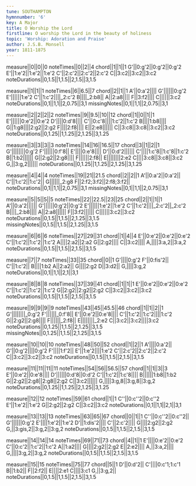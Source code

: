 ```yaml
---
tune: SOUTHAMPTON
hymnnumber: '6'
key: A Major
title: O Worship the Lord
firstline: O worship the Lord in the beauty of holiness
topic: 'Worship: Adoration and Praise'
author: J.S.B. Monsell
year: 1811-1875
---
```

measure||0||0||0
noteTimes||0||2||4
chord||1||1||1
G'||0:g'2||0:g'2||0:g'2
E'||1:e'2||1:e'2||1:e'2
C'||2:c'2||2:c'2||2:c'2
C||3:c2||3:c2||3:c2
noteDurations||0,1.5||1,1.5||2,1.5||3,1.5

measure||1||1||1
noteTimes||6||6.5||7
chord||2||1||1
A'||0:a'2||||
G'||||||0:g'2
E'||||||1:e'2
C'||1:c'2||||_2:c'2
B||||_2:b8||
A||2:a8||||
F||3:f2||||
C||||||3:c2
noteDurations||0,1||1,1||2,0.75||3,1
missingNotes||0,1||1,1||2,0.75||3,1

measure||2||2||2||2
noteTimes||9||9.5||10||12
chord||1||0||1||1
E'||||||0:e'2||0:e'2
D'||||0:d'8||||
C'||0:c'8||||1:c'2||1:c'2
B||||1:b8||||
G||1:g8||||2:g2||2:g2
F||||2:f8||||
E||2:e8||||||
C||3:c8||3:c8||3:c2||3:c2
noteDurations||0,1.25||1,1.25||2,1.25||3,1.25

measure||3||3||3||3
noteTimes||14||16||16.5||17
chord||3||1||2||1
G'||||||||0:g'2
F'||||||0:f'8||
E'||||0:e'8||||
D'||0:d'2||||||
C'||||1:c'8||1:c'8||1:c'2
B||1:b2||||||
G||2:g2||2:g8||||
F||||||2:f8||
E||||||||2:e2
C||||3:c8||3:c8||3:c2
G,||3:g,2||||||
noteDurations||0,1.25||1,1.25||2,1.25||3,1.25

measure||4||4||4
noteTimes||19||21||21.5
chord||2||2||1
A'||0:a'2||0:a'2||
C'||1:c'2||1:c'2||
G||||||_2:g8
F||2:f2;3:f2||2:f8;3:f2||
noteDurations||0,1||1,1||2,0.75||3,1
missingNotes||0,1||1,1||2,0.75||3,1

measure||5||5||5||5
noteTimes||22||22.5||23||25
chord||2||1||1||1
A'||0:a'2||||||
G'||||||0:g'2||0:g'2
E'||||||1:e'2||1:e'2
C'||1:c'2||||_2:c'2||_2:c'2
B||||_2:b8||||
A||2:a8||||||
F||3:f2||||||
C||||||3:c2||3:c2
noteDurations||0,1.5||1,1.5||2,1.25||3,1.5
missingNotes||0,1.5||1,1.5||2,1.25||3,1.5

measure||6||6||6
noteTimes||27||29||31
chord||1||4||4
E'||0:e'2||0:e'2||0:e'2
C'||1:c'2||1:c'2||1:c'2
A||||2:a2||2:a2
G||2:g2||||
C||3:c2||||
A,||||3:a,2||3:a,2
noteDurations||0,1.5||1,1.5||2,1.5||3,1.5

measure||7||7
noteTimes||33||35
chord||0||1
G'||||0:g'2
F'||0:fis'2||
C'||1:c'2||
B||||1:b2
A||2:a2||
G||||2:g2
D||3:d2||
G,||||3:g,2
noteDurations||0,1||1,1||2,1||3,1

measure||8||8||8
noteTimes||37||39||41
chord||1||1||1
E'||0:e'2||0:e'2||0:e'2
C'||1:c'2||1:c'2||1:c'2
G||2:g2||2:g2||2:g2
C||3:c2||3:c2||3:c2
noteDurations||0,1.5||1,1.5||2,1.5||3,1.5

measure||9||9||9||9
noteTimes||43||45||45.5||46
chord||1||1||2||1
G'||||||||_0:g'2
F'||||||_0:f'8||
E'||0:e'2||0:e'8||||
C'||1:c'2||1:c'2||||1:c'2
G||2:g2||2:g8||||
F||||||_2:f8||
E||||||||_2:e2
C||3:c2||3:c2||||3:c2
noteDurations||0,1.25||1,1.5||2,1.25||3,1.5
missingNotes||0,1.25||1,1.5||2,1.25||3,1.5

measure||10||10||10
noteTimes||48||50||52
chord||1||2||1
A'||||0:a'2||
G'||0:g'2||||0:g'2
F'||||1:f'2||
E'||1:e'2||||1:e'2
C'||2:c'2||2:c'2||2:c'2
C||3:c2||3:c2||3:c2
noteDurations||0,1.5||1,1.5||2,1.5||3,1.5

measure||11||11||11||11
noteTimes||54||56||56.5||57
chord||1||1||3||3
E'||0:e'2||0:e'8||||
D'||||||0:d'8||0:d'2
C'||1:c'2||1:c'8||||
B||||||1:b8||1:b2
G||2:g2||2:g8||2:g8||2:g2
C||3:c2||||||
G,||||3:g,8||3:g,8||3:g,2
noteDurations||0,1.25||1,1.25||2,1.25||3,1.25

measure||12||12
noteTimes||59||61
chord||1||1
C''||0:c''2||0:c''2
E'||1:e'2||1:e'2
G||2:g2||2:g2
C||3:c2||3:c2
noteDurations||0,1||1,1||2,1||3,1

measure||13||13||13
noteTimes||63||65||67
chord||0||1||1
C''||0:c''2||0:c''2||
G'||||||0:g'2
E'||||1:e'2||1:e'2
D'||1:dis'2||||
C'||2:c'2||||
G||||2:g2||2:g2
G,||3:gis,2||3:g,2||3:g,2
noteDurations||0,1.5||1,1.5||2,1.5||3,1.5

measure||14||14||14
noteTimes||69||71||73
chord||4||1||1
E'||||0:e'2||0:e'2
C'||0:c'2||1:c'2||1:c'2
A||1:a2||||
G||||2:g2||2:g2
E||2:e2||||
A,||3:a,2||||
G,||||3:g,2||3:g,2
noteDurations||0,1.5||1,1.5||2,1.5||3,1.5

measure||15||15
noteTimes||75||77
chord||5||1
D'||0:d'2||
C'||||0:c'1;1:c'1
B||1:b2||
F||2:f2||
E||||2:e1
C||||3:c1
G,||3:g,2||
noteDurations||0,1.5||1,1.5||2,1.5||3,1.5

